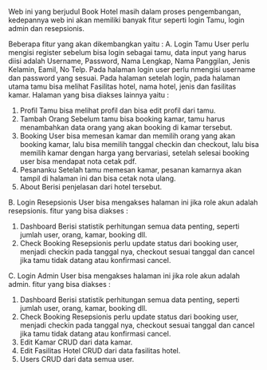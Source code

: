 Web ini yang berjudul Book Hotel masih dalam proses pengembangan, kedepannya web ini akan memiliki banyak fitur seperti login Tamu, login admin dan resepsionis.

Beberapa fitur yang akan dikembangkan yaitu :
A. Login Tamu
User perlu mengisi register sebelum bisa login sebagai tamu, data input yang harus diisi adalah Username, Password, Nama Lengkap, Nama Panggilan, Jenis Kelamin, Eamil, No Telp. Pada halaman login user perlu nmengisi username dan password yang sesuai.
Pada halaman setelah login, pada halaman utama tamu bisa melihat Fasilitas hotel, nama hotel, jenis dan fasilitas kamar. Halaman yang bisa diakses lainnya yaitu :
1. Profil
Tamu bisa melihat profil dan bisa edit profil dari tamu.
2. Tambah Orang
Sebelum tamu bisa booking kamar, tamu harus menambahkan data orang yang akan booking di kamar tersebut.
3. Booking
User bisa memesan kamar dan memilih orang yang akan booking kamar, lalu bisa memilih tanggal checkin dan checkout, lalu bisa memilih kamar dengan harga yang bervariasi, setelah selesai booking user bisa mendapat nota cetak pdf.
4. Pesananku
Setelah tamu memesan kamar, pesanan kamarnya akan tampil di halaman ini dan bisa cetak nota ulang.
5. About
Berisi penjelasan dari hotel tersebut.


B. Login Resepsionis
User bisa mengakses halaman ini jika role akun adalah resepsionis. fitur yang bisa diakses :
1. Dashboard
Berisi statistik perhitungan semua data penting, seperti jumlah user, orang, kamar, booking dll.
2. Check Booking
Resepsionis perlu update status dari booking user, menjadi checkin pada tanggal nya, checkout sesuai tanggal dan cancel jika tamu tidak datang atau konfirmasi cancel.


C. Login Admin
User bisa mengakses halaman ini jika role akun adalah admin. fitur yang bisa diakses :
1. Dashboard
Berisi statistik perhitungan semua data penting, seperti jumlah user, orang, kamar, booking dll.
2. Check Booking
Resepsionis perlu update status dari booking user, menjadi checkin pada tanggal nya, checkout sesuai tanggal dan cancel jika tamu tidak datang atau konfirmasi cancel.
3. Edit Kamar
CRUD dari data kamar.
4. Edit Fasilitas Hotel
CRUD dari data fasilitas hotel.
5. Users
CRUD dari data semua user.
